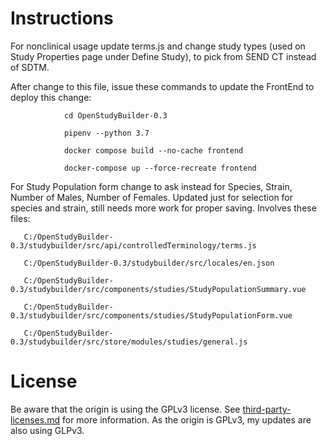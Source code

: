 # Instructions 
For nonclinical usage update terms.js and change study types (used on Study Properties page under Define Study), to pick from SEND CT instead of SDTM.

   After change to this file, issue these commands to update the FrontEnd to deploy this change:
   
                cd OpenStudyBuilder-0.3
                
                pipenv --python 3.7
                
                docker compose build --no-cache frontend
                
                docker-compose up --force-recreate frontend
                
  For Study Population form change to ask instead for Species, Strain, Number of Males, Number of Females. Updated just for selection for species and strain, 
       still needs more work for proper saving. Involves these files:
       
       C:/OpenStudyBuilder-0.3/studybuilder/src/api/controlledTerminology/terms.js
       
       C:/OpenStudyBuilder-0.3/studybuilder/src/locales/en.json
       
       C:/OpenStudyBuilder-0.3/studybuilder/src/components/studies/StudyPopulationSummary.vue
       
       C:/OpenStudyBuilder-0.3/studybuilder/src/components/studies/StudyPopulationForm.vue
       
       C:/OpenStudyBuilder-0.3/studybuilder/src/store/modules/studies/general.js 

# License 
 
Be aware that the origin is using the GPLv3 license. See [third-party-licenses.md](./third-party-licenses.md) for more information. As the origin is GPLv3, my updates are also using GLPv3.
